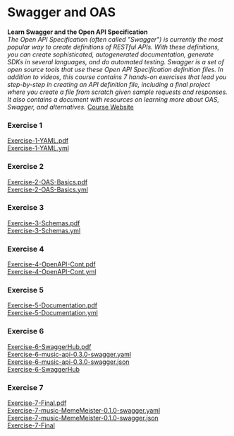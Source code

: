 # Swagger and OAS 
**Learn Swagger and the Open API Specification**  
_The Open API Specification (often called "Swagger") is currently the most popular way to create definitions of RESTful APIs. With these definitions, you can create sophisticated, autogenerated documentation, generate SDKs in several languages, and do automated testing. Swagger is a set of open source tools that use these Open API Specification definition files.  In addition to videos, this course contains 7 hands-on exercises that lead you step-by-step in creating an API definition file, including a final project where you create a file from scratch given sample requests and responses. It also contains a document with resources on learning more about OAS, Swagger, and alternatives._ 
[Course Website](https://www.udemy.com/learn-swagger-and-the-open-api-specification/)  
  
  
### Exercise 1
[Exercise-1-YAML.pdf](./Exercise-1-YAML.pdf)  
[Exercise-1-YAML.yml](./Exercise-1-YAML.yml)  

### Exercise 2
[Exercise-2-OAS-Basics.pdf](./Exercise-2-OAS-Basics.pdf)  
[Exercise-2-OAS-Basics.yml](./Exercise-2-OAS-Basics.yml) 
<!---
![](http://online.swagger.io/validator?url=https://raw.githubusercontent.com/brandondavid/Udemy/master/Swagger%20and%20OAS/Exercise-2-OAS-Basics.yml)
-->

### Exercise 3
[Exercise-3-Schemas.pdf](./Exercise-3-Schemas.pdf)  
[Exercise-3-Schemas.yml](./Exercise-3-Schemas.yml)
<!---
![](http://online.swagger.io/validator?url=http://online.swagger.io/validator?url=https://raw.githubusercontent.com/brandondavid/Udemy/master/Swagger%20and%20OAS/Exercise-3-Schemas.yml)
-->

### Exercise 4
[Exercise-4-OpenAPI-Cont.pdf](./Exercise-4-OpenAPI-Cont.pdf)  
[Exercise-4-OpenAPI-Cont.yml](./Exercise-4-OpenAPI-Cont.yml)
<!---
![](http://online.swagger.io/validator?url=http://online.swagger.io/validator?url=https://raw.githubusercontent.com/brandondavid/Udemy/master/Swagger%20and%20OAS/Exercise-4-OpenAPI-Cont.yml)
-->

### Exercise 5
[Exercise-5-Documentation.pdf](./Exercise-5-Documentation.pdf)  
[Exercise-5-Documentation.yml](./Exercise-5-Documentation.yml)
<!---
![](http://online.swagger.io/validator?url=http://online.swagger.io/validator?url=https://raw.githubusercontent.com/brandondavid/Udemy/master/Swagger%20and%20OAS/Exercise-5-Documentation.yml)
-->

### Exercise 6
[Exercise-6-SwaggerHub.pdf](./Exercise-6-SwaggerHub.pdf)  
[Exercise-6-music-api-0.3.0-swagger.yaml](./Exercise-6-music-api-0.3.0-swagger.yaml)  
[Exercise-6-music-api-0.3.0-swagger.json](./Exercise-6-music-api-0.3.0-swagger.json)  
[Exercise-6-SwaggerHub](https://app.swaggerhub.com/apis/xBDL/music-api/0.3.0)


### Exercise 7
[Exercise-7-Final.pdf](./Exercise-7-Final.pdf)  
[Exercise-7-music-MemeMeister-0.1.0-swagger.yaml](./Exercise-7-MemeMeister-0.1.0-swagger.yaml)  
[Exercise-7-music-MemeMeister-0.1.0-swagger.json](./Exercise-7-MemeMeister-0.1.0-swagger.json)  
[Exercise-7-Final](https://app.swaggerhub.com/apis/xBDL/MemeMeister/0.1.0)
